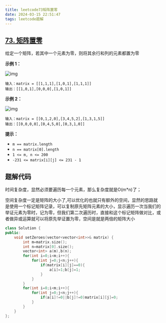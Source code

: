 ```yaml
---
title: leetcode73矩阵置零
date: 2024-03-15 22:51:47
tags: leetcode题解
---
```


## [73. 矩阵置零](https://leetcode.cn/problems/set-matrix-zeroes/)



给定一个矩阵，若其中一个元素为零，则将其余行和列的元素都置为零





 

**示例 1：**

![img](https://assets.leetcode.com/uploads/2020/08/17/mat1.jpg)

```
输入：matrix = [[1,1,1],[1,0,1],[1,1,1]]
输出：[[1,0,1],[0,0,0],[1,0,1]]
```

**示例 2：**

![img](https://assets.leetcode.com/uploads/2020/08/17/mat2.jpg)

```
输入：matrix = [[0,1,2,0],[3,4,5,2],[1,3,1,5]]
输出：[[0,0,0,0],[0,4,5,0],[0,3,1,0]]
```

 

**提示：**

- `m == matrix.length`
- `n == matrix[0].length`
- `1 <= m, n <= 200`
- `-231 <= matrix[i][j] <= 231 - 1`

## 题解代码

时间复杂度，显然必须要遍历每一个元素，那么复杂度就是O(m*n)了；

空间复杂度一定是矩阵的大小了,可以优化的也就只有额外的空间，显然的思路就是使用一个标记矩阵记录，可以复制原先矩阵元素的大小，显示遍历一次当我们的举证元素为零时，记为零，但我们第二次遍历时，直接和这个标记矩阵做对比，或者做异或运算就可以将原先举证置为零，空间是就是两倍的矩阵大小

```c++
class Solution {
public:
    void setZeroes(vector<vector<int>>& matrix) {
        int m=matrix.size();
        int n=matrix[0].size();
        vector<int> a(m),b(n);
        for(int i=0;i<m;i++){
            for(int j=0;j<n;j++){
                if(matrix[i][j]==0){
                    a[i]=1;b[j]=1;                    
                }
            }
        }
        for(int i=0;i<m;i++){
            for(int j=0;j<n;j++){
                if(a[i]!=0||b[j]!=0)matrix[i][j]=0;
            }
        }
    }
};
```

